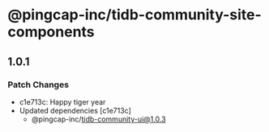 # @pingcap-inc/tidb-community-site-components

## 1.0.1
### Patch Changes

- c1e713c: Happy tiger year
- Updated dependencies [c1e713c]
  - @pingcap-inc/tidb-community-ui@1.0.3
